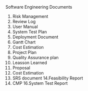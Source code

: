 Software Engineering Documents

1. Risk Management
2. Review Log
3. User Manual
4. System Test Plan
5. Deployment Document
6. Gantt Chart
7. Cost Estimation
8. Project Plan
9. Quality Assurance plan
10. Leasson Learned
11. Proposal
12. Cost Estimation
13. SRS document
14.Feasibility Report
15. CMP
16.System Test Report

